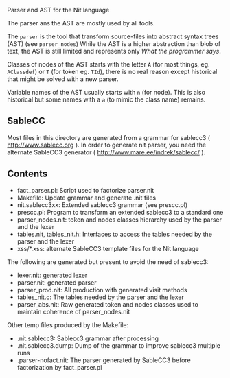 Parser and AST for the Nit language

The parser ans the AST are mostly used by all tools.

The `parser` is the tool that transform source-files into abstract syntax trees (AST) (see `parser_nodes`)
While the AST is a higher abstraction than blob of text, the AST is still limited and represents only *What the programmer says*.

Classes of nodes of the AST starts with the letter `A` (for most things, eg. `AClassdef`) or `T` (for token eg. `TId`), there is no real reason except historical that might be solved with a new parser.

Variable names of the AST usually starts with `n` (for node). This is also historical but some names with a `a` (to mimic the class name) remains.

## SableCC

Most files in this directory are generated from a grammar for sablecc3 ( http://www.sablecc.org ).
In order to generate nit parser, you need the alternate SableCC3 generator ( http://www.mare.ee/indrek/sablecc/ ).

## Contents

* fact_parser.pl: Script used to factorize parser.nit
* Makefile: Update grammar and generate .nit files
* nit.sablecc3xx: Extended sablecc3 grammar (see prescc.pl)
* prescc.pl: Program to transform an extended sablecc3 to a standard one
* parser_nodes.nit: token and nodes classes hierarchy used by the parser and the lexer
* tables.nit, tables_nit.h: Interfaces to access the tables needed by the parser and the lexer
* xss/*.xss: alternate SableCC3 template files for the Nit language


The following are generated but present to avoid the need of sablecc3:

* lexer.nit: generated lexer
* parser.nit: generated parser
* parser_prod.nit: All production with generated visit methods
* tables_nit.c: The tables needed by the parser and the lexer
* parser_abs.nit: Raw generated token and nodes classes used to maintain coherence of parser_nodes.nit


Other temp files produced by the Makefile:

* .nit.sablecc3: Sablecc3 grammar after processing
* .nit.sablecc3.dump: Dump of the grammar to improve sablecc3 multiple runs
* .parser-nofact.nit: The parser generated by SableCC3 before factorization by fact_parser.pl

